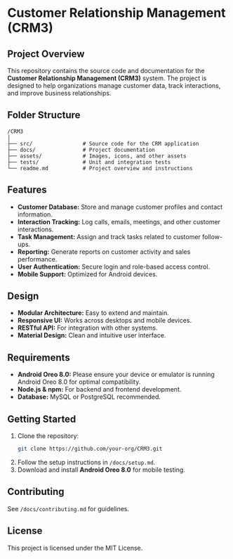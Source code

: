 # Customer Relationship Management (CRM3)

## Project Overview

This repository contains the source code and documentation for the **Customer Relationship Management (CRM3)** system. The project is designed to help organizations manage customer data, track interactions, and improve business relationships.

## Folder Structure

```
/CRM3
│
├── src/                # Source code for the CRM application
├── docs/               # Project documentation
├── assets/             # Images, icons, and other assets
├── tests/              # Unit and integration tests
└── readme.md           # Project overview and instructions
```

## Features

- **Customer Database:** Store and manage customer profiles and contact information.
- **Interaction Tracking:** Log calls, emails, meetings, and other customer interactions.
- **Task Management:** Assign and track tasks related to customer follow-ups.
- **Reporting:** Generate reports on customer activity and sales performance.
- **User Authentication:** Secure login and role-based access control.
- **Mobile Support:** Optimized for Android devices.

## Design

- **Modular Architecture:** Easy to extend and maintain.
- **Responsive UI:** Works across desktops and mobile devices.
- **RESTful API:** For integration with other systems.
- **Material Design:** Clean and intuitive user interface.

## Requirements

- **Android Oreo 8.0:** Please ensure your device or emulator is running Android Oreo 8.0 for optimal compatibility.
- **Node.js & npm:** For backend and frontend development.
- **Database:** MySQL or PostgreSQL recommended.

## Getting Started

1. Clone the repository:
    ```bash
    git clone https://github.com/your-org/CRM3.git
    ```
2. Follow the setup instructions in `/docs/setup.md`.
3. Download and install **Android Oreo 8.0** for mobile testing.

## Contributing

See `/docs/contributing.md` for guidelines.

## License

This project is licensed under the MIT License.
